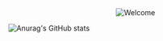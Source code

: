 <div align="center">
<img src="https://github.com/fnky/fnky/raw/fnky/img/welcome-fire.gif" alt="Welcome" align="center">
</div>



![Anurag's GitHub stats](https://github-readme-stats.vercel.app/api?username=Yellowtoast&theme=swift&show_icons=true)
<!-- ![ex_screenshot](./banner_new2.png) -->
